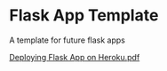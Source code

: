 # Flask App Template 

A template for future flask apps

[Deploying Flask App on Heroku.pdf](https://github.com/m-soro/flask_app_template_code/files/8690112/Deploying.Flask.App.on.Heroku.pdf)
